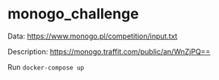 # monogo_challenge

Data: https://www.monogo.pl/competition/input.txt

Description: https://monogo.traffit.com/public/an/WnZjPQ==

Run `docker-compose up`